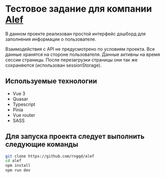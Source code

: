 # Тестовое задание для компании [Alef ](https://alef.im/)

В данном проекте реализован простой интерфейс дэшборд для заполнения информации о пользователе.

Взаимодействия с API не предусмотрено по условиям проекта. Все данные хранятся на стороне пользователя.
Данные активны на время сессии страницы. После перезагрузки страницы они так же сохраняются (использован sessionStorage).

## Используемые технологии

- Vue 3
- Quasar
- Typescript
- Pinia
- Vue router
- SASS

## Для запуска проекта следует выполнить следующие команды

```bash
git clone https://github.com/rngqd/alef
cd alef
npm install
npm run dev
```

